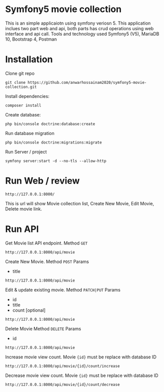 # Symfony5 movie collection
This is an simple applicaiotn using symfony veriosn 5. This application inclues two part web and api, both parts has crud operations using web interface and api call. Tools and technology used Symfony5 (V5), MariaDB 10, Bootstrap 4, Postman

# Installation
Clone git repo

```
git clone https://github.com/anwarhossainam2020/symfony5-movie-collection.git
```

Install dependencies:
```
composer install
```

Create database:
```
php bin/console doctrine:database:create
```

Run database migration
```
php bin/console doctrine:migrations:migrate
```

Run Server / project

```
symfony server:start -d --no-tls --allow-http
```

# Run Web / review

```
http://127.0.0.1:8000/
```
This is url will show Movie collection list, Create New Movie, Edit Movie, Delete movie link.

# Run API

Get Movie list API endpoint. Method ```GET```
```
http://127.0.0.1:8000/api/movie
```
Create New Movie. 
Method ```POST```
Params
- title
```
http://127.0.0.1:8000/api/movie
```
Edit & update existing movie. 
Method ```PATCH|PUT```
Params
- id
- title
- count [optional]
```
http://127.0.0.1:8000/api/movie
```
Delete Movie
Method ```DELETE```
Params
- id
```
http://127.0.0.1:8000/api/movie
```
Increase movie view count. Movie ```{id}``` must be replace with database ID
```
http://127.0.0.1:8000/api/movie/{id}/count/increase
```
Decrease movie view count. Movie ```{id}``` must be replace with database ID
```
http://127.0.0.1:8000/api/movie/{id}/count/decrease
```



